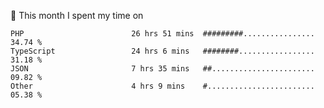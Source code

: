 📅 This month I spent my time on

<!--START_SECTION:waka-->

```text
PHP                        26 hrs 51 mins  #########................   34.74 %
TypeScript                 24 hrs 6 mins   ########.................   31.18 %
JSON                       7 hrs 35 mins   ##.......................   09.82 %
Other                      4 hrs 9 mins    #........................   05.38 %
```

<!--END_SECTION:waka-->
